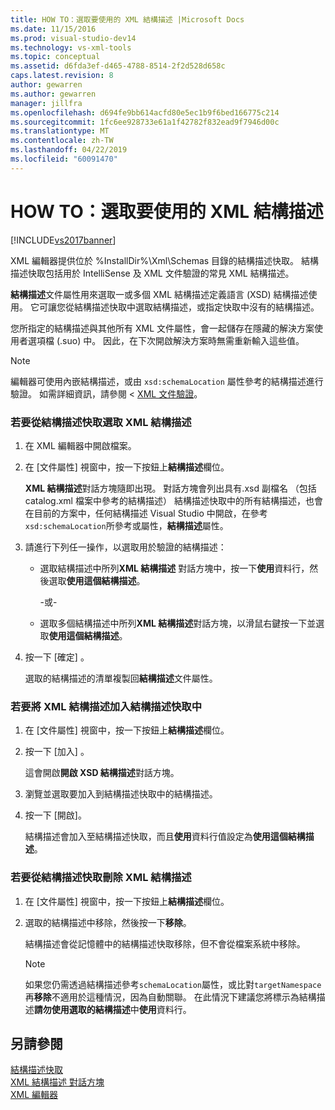 ```yaml
---
title: HOW TO：選取要使用的 XML 結構描述 |Microsoft Docs
ms.date: 11/15/2016
ms.prod: visual-studio-dev14
ms.technology: vs-xml-tools
ms.topic: conceptual
ms.assetid: d6fda3ef-d465-4788-8514-2f2d528d658c
caps.latest.revision: 8
author: gewarren
ms.author: gewarren
manager: jillfra
ms.openlocfilehash: d694fe9bb614acfd80e5ec1b9f6bed166775c214
ms.sourcegitcommit: 1fc6ee928733e61a1f42782f832ead9f7946d00c
ms.translationtype: MT
ms.contentlocale: zh-TW
ms.lasthandoff: 04/22/2019
ms.locfileid: "60091470"
---
```

# <a name="how-to-select-the-xml-schemas-to-use"></a>HOW TO：選取要使用的 XML 結構描述
[!INCLUDE[vs2017banner](../includes/vs2017banner.md)]

XML 編輯器提供位於 %InstallDir%\Xml\Schemas 目錄的結構描述快取。 結構描述快取包括用於 IntelliSense 及 XML 文件驗證的常見 XML 結構描述。  
  
 **結構描述**文件屬性用來選取一或多個 XML 結構描述定義語言 (XSD) 結構描述使用。 它可讓您從結構描述快取中選取結構描述，或指定快取中沒有的結構描述。  
  
 您所指定的結構描述與其他所有 XML 文件屬性，會一起儲存在隱藏的解決方案使用者選項檔 (.suo) 中。 因此，在下次開啟解決方案時無需重新輸入這些值。  
  
> [!NOTE]
>  編輯器可使用內嵌結構描述，或由 `xsd:schemaLocation` 屬性參考的結構描述進行驗證。 如需詳細資訊，請參閱 < [XML 文件驗證](../xml-tools/xml-document-validation.md)。  
  
### <a name="to-select-an-xml-schema-from-the-schema-cache"></a>若要從結構描述快取選取 XML 結構描述  
  
1. 在 XML 編輯器中開啟檔案。  
  
2. 在 [文件屬性] 視窗中，按一下按鈕上**結構描述**欄位。  
  
    **XML 結構描述**對話方塊隨即出現。 對話方塊會列出具有.xsd 副檔名 （包括 catalog.xml 檔案中參考的結構描述） 結構描述快取中的所有結構描述，也會在目前的方案中，任何結構描述 Visual Studio 中開啟，在參考`xsd:schemaLocation`所參考或屬性，**結構描述**屬性。  
  
3. 請進行下列任一操作，以選取用於驗證的結構描述：  
  
   - 選取結構描述中所列**XML 結構描述** 對話方塊中，按一下**使用**資料行，然後選取**使用這個結構描述**。  
  
     -或-  
  
   - 選取多個結構描述中所列**XML 結構描述**對話方塊，以滑鼠右鍵按一下並選取**使用這個結構描述**。  
  
4. 按一下 [確定] 。  
  
    選取的結構描述的清單複製回**結構描述**文件屬性。  
  
### <a name="to-add-an-xml-schema-to-the-schema-cache"></a>若要將 XML 結構描述加入結構描述快取中  
  
1. 在 [文件屬性] 視窗中，按一下按鈕上**結構描述**欄位。  
  
2. 按一下 [加入] 。  
  
     這會開啟**開啟 XSD 結構描述**對話方塊。  
  
3. 瀏覽並選取要加入到結構描述快取中的結構描述。  
  
4. 按一下 [開啟]。  
  
     結構描述會加入至結構描述快取，而且**使用**資料行值設定為**使用這個結構描述**。  
  
### <a name="to-delete-an-xml-schema-from-the-schema-cache"></a>若要從結構描述快取刪除 XML 結構描述  
  
1. 在 [文件屬性] 視窗中，按一下按鈕上**結構描述**欄位。  
  
2. 選取的結構描述中移除，然後按一下**移除**。  
  
     結構描述會從記憶體中的結構描述快取移除，但不會從檔案系統中移除。  
  
    > [!NOTE]
    >  如果您仍需透過結構描述參考`schemaLocation`屬性，或比對`targetNamespace`再**移除**不適用於這種情況，因為自動關聯。 在此情況下建議您將標示為結構描述**請勿使用選取的結構描述**中**使用**資料行。  
  
## <a name="see-also"></a>另請參閱  
 [結構描述快取](../xml-tools/schema-cache.md)   
 [XML 結構描述 對話方塊](../xml-tools/xml-schemas-dialog-box.md)   
 [XML 編輯器](../xml-tools/xml-editor.md)
